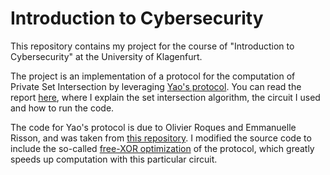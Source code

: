 # Introduction to Cybersecurity

This repository contains my project for the course of "Introduction to Cybersecurity" at the University of Klagenfurt.

The project is an implementation of a protocol for the computation of Private Set Intersection by leveraging [Yao's protocol](https://ieeexplore.ieee.org/document/4568207). You can read the report [here](report.pdf), where I explain the set intersection algorithm, the circuit I used and how to run the code.

The code for Yao's protocol is due to Olivier Roques and Emmanuelle Risson, and was taken from [this repository](https://github.com/ojroques/garbled-circuit).
I modified the source code to include the so-called [free-XOR optimization](http://www.cs.toronto.edu/~vlad/papers/XOR_ICALP08.pdf) of the protocol, which greatly speeds up computation with this particular circuit.
